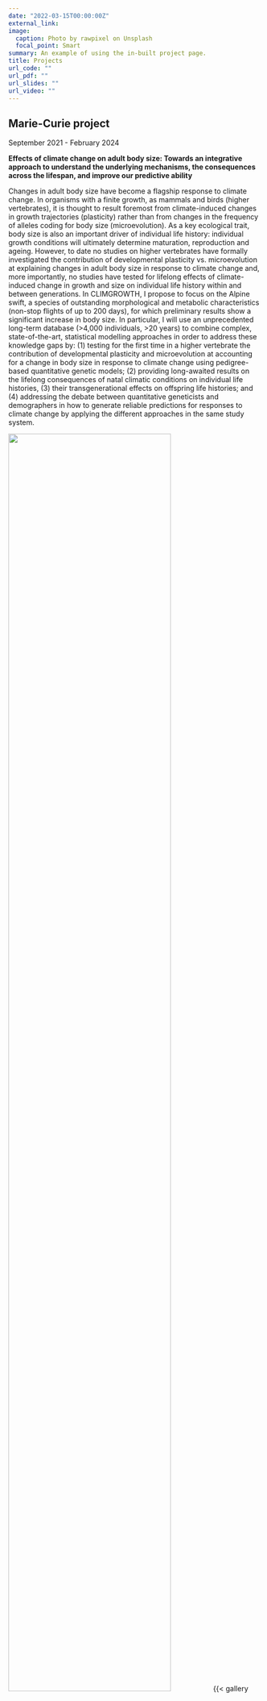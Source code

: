 ```yaml
---
date: "2022-03-15T00:00:00Z"
external_link: 
image:
  caption: Photo by rawpixel on Unsplash
  focal_point: Smart
summary: An example of using the in-built project page.
title: Projects
url_code: ""
url_pdf: ""
url_slides: ""
url_video: ""
---
```


## Marie-Curie project

September 2021 - February 2024

__Effects of climate change on adult body size: Towards an integrative approach to understand the underlying mechanisms, the consequences across the lifespan, and improve our predictive ability__

Changes in adult body size have become a flagship response to climate change. In organisms with a finite growth, as mammals and birds (higher vertebrates), it is thought to result foremost from climate-induced changes in growth trajectories (plasticity) rather than from changes in the frequency of alleles coding for body size (microevolution). As a key ecological trait, body size is also an important driver of individual life history: individual growth conditions will ultimately determine maturation, reproduction and ageing. However, to date no studies on higher vertebrates have formally investigated the contribution of developmental plasticity vs. microevolution at explaining changes in adult body size in response to climate change and, more importantly, no studies have tested for lifelong effects of climate-induced change in growth and size on individual life history within and between generations. In CLIMGROWTH, I propose to focus on the Alpine swift, a species of outstanding morphological and metabolic characteristics (non-stop flights of up to 200 days), for which preliminary results show a significant increase in body size. In particular, I will use an unprecedented long-term database (>4,000 individuals, >20 years) to combine complex, state-of-the-art, statistical modelling approaches in order to address these knowledge gaps by: (1) testing for the first time in a higher vertebrate the contribution of developmental plasticity and microevolution at accounting for a change in body size in response to climate change using pedigree-based quantitative genetic models; (2) providing long-awaited results on the lifelong consequences of natal climatic conditions on individual life histories, (3) their transgenerational effects on offspring life histories; and (4) addressing the debate between quantitative geneticists and demographers in how to generate reliable predictions for responses to climate change by applying the different approaches in the same study system.

<img src="/project/projects_files/2021-06-28 10.56.58.jpg" alt="" width="80%"/>
{{< gallery album="swifts" >}}


## Ph.D. project

January 2017 - December 2020

__Food hoarding of an avian predator under food limitation and climate change__

<a href="https://www.utupub.fi/handle/10024/150424 ">Link to my Ph.D. thesis</a>

Hoarding behaviour (storing food for later use) has evolved to reduce the risk of starvation when resources are scarce. In this thesis, I studied the food-hoarding behaviour of Eurasian pygmy owls (Glaucidium passerinum) under spatiotemporally varying environmental conditions. I investigated differences between age and sex classes, the effect of intra-specific competition, predator responses to the abundance of the main prey, and the effect of climate on the behaviour. The data were collected starting in 2003 in western Finland, where the abundance of voles fluctuates in three-year population cycles. The number of stores per year and the biomass of prey items stored increased with vole abundance. Females and yearlings had larger and heavier stores than males and adults, respectively. At times of low vole abundance, adult owls stored more small birds and fewer small mammals than yearlings. Females stored more small mammals than males, and showed a tendency to store fewer birds. The numbers of yearlings of both sexes and adult females increased with increasing vole abundance. Owls were less likely than expected to have a neighbour of the same class (sex or age) when the main prey was abundant, suggesting high sex- or age-specific competition. Food stores, however, were mostly larger when the nearest neighbour was of the same sex. In years of low vole abundance, increasing conspecific density reduced the total prey number stored by an owl, suggesting a high cost of competition. The thesis also reveals a strong effect of autumn and winter climate on food-hoarding pygmy owls and on the quality of the stored food. Pygmy owls may be partly able to adapt to climate change by delaying the initiation of food-hoarding. Numerous weather variables nonetheless affect their hoarding behaviour and the perishability of the cached food. Rotten food may be of poor quality and may be connected to a lower recapture probability. In female owls, rotted food hoards, often consumed, are linked with a lower future recapture probability, presumably indicating that they either die or emigrate permanently from the area. Detailed knowledge of age- and sex-related differences in hoarding behaviour under fluctuating abundances of the main prey can thus provide a fundamental tool to better understand the dynamics of a predator population and its response to climate change.


<img src="/project/projects_files/2.jpg" alt="" width="80%"/>

{{< gallery album="owls" >}}
